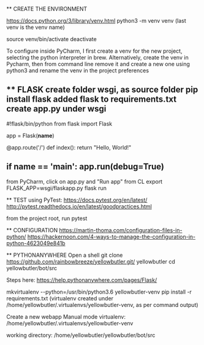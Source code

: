 ** CREATE THE ENVIRONMENT

https://docs.python.org/3/library/venv.html
python3 -m venv venv
(last venv is the venv name)

source venv/bin/activate
deactivate

To configure inside PyCharm, I first create a venv for the new project, selecting the python interpreter in brew.
Alternatively, create the venv in Pycharm, then from command line remove it and create a new one using python3 and rename the venv in the project preferences


** FLASK
create folder wsgi, as source folder
pip install flask
added flask to requirements.txt
create app.py under wsgi
---
#!flask/bin/python
from flask import Flask

app = Flask(__name__)


@app.route('/')
def index():
    return "Hello, World!"


if __name__ == '__main__':
    app.run(debug=True)
---

from PyCharm, click on app.py and "Run app"
from CL
 export FLASK_APP=wsgi/flaskapp.py
 flask run


** TEST
using PyTest: https://docs.pytest.org/en/latest/
http://pytest.readthedocs.io/en/latest/goodpractices.html

from the project root, run pytest


** CONFIGURATION
https://martin-thoma.com/configuration-files-in-python/
https://hackernoon.com/4-ways-to-manage-the-configuration-in-python-4623049e841b


** PYTHONANYWHERE
Open a shell
 git clone https://github.com/rainbowbreeze/yellowbutler.git/ yellowbutler
 cd yellowbutler/bot/src

Steps here: https://help.pythonanywhere.com/pages/Flask/

mkvirtualenv --python=/usr/bin/python3.6 yellowbutler-venv
pip install -r requirements.txt
(virtualenv created under /home/yellowbutler/.virtualenvs/yellowbutler-venv, as per command output)
 
Create a new webapp
 Manual mode
virtualenv:  /home/yellowbutler/.virtualenvs/yellowbutler-venv


working directory: /home/yellowbutler/yellowbutler/bot/src


